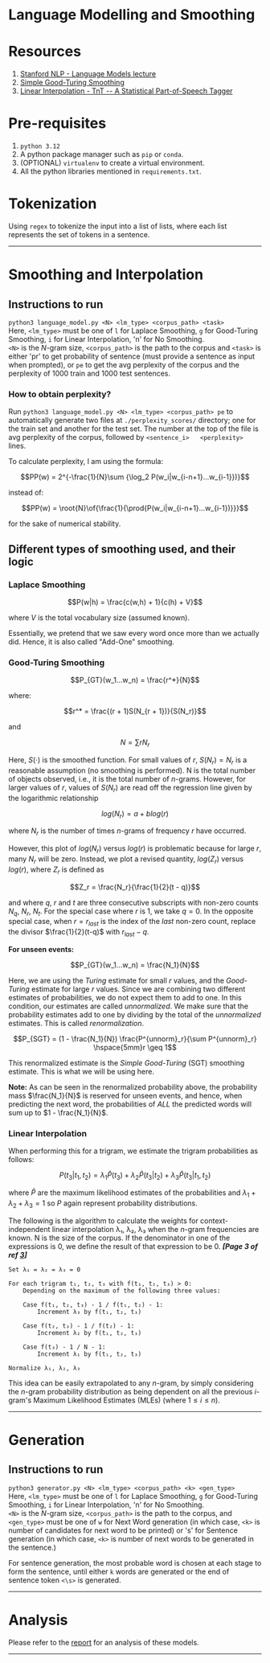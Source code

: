 # Language Modelling and Smoothing

# Resources

1. [Stanford NLP - Language Models lecture](https://web.stanford.edu/class/archive/cs/cs224n/cs224n.1086/handouts/cs224n-lecture2-language-models-slides.pdf)
2. [Simple Good-Turing Smoothing](https://www.d.umn.edu/~tpederse/Courses/CS8761-FALL02/Code/sgt-gale.pdf)
3. [Linear Interpolation - TnT -- A Statistical Part-of-Speech Tagger](https://aclanthology.org/A00-1031.pdf)

# Pre-requisites

1. `python 3.12`
2. A python package manager such as `pip` or `conda`.
3. (OPTIONAL) `virtualenv` to create a virtual environment.
4. All the python libraries mentioned in `requirements.txt`.

# Tokenization

Using `regex` to tokenize the input into a list of lists, where each list represents the set of tokens in a sentence.

---

# Smoothing and Interpolation

## Instructions to run

```python3 language_model.py <N> <lm_type> <corpus_path> <task>```  
Here, `<lm_type>` must be one of `l` for Laplace Smoothing, `g` for Good-Turing Smoothing, `i` for Linear
Interpolation, 'n' for No Smoothing.  
`<N>` is the $N$-gram size, `<corpus_path>` is the path to the corpus and `<task>` is either 'pr' to get probability of
sentence (must provide a sentence as input when prompted), or `pe` to get the avg perplexity of the corpus and the
perplexity of 1000 train and 1000 test sentences.

### How to obtain perplexity?

Run ```python3 language_model.py <N> <lm_type> <corpus_path> pe``` to automatically generate two files at
`./perplexity_scores/` directory; one for the train set and another for the test set. The number at the top of the file
is avg perplexity of the corpus, followed by `<sentence_i>   <perplexity>` lines.

To calculate perplexity, I am using the formula:

$$PP(w) = 2^{-\frac{1}{N}\sum {\log_2 P(w_i|w_{i-n+1}...w_{i-1}})}$$

instead of:

$$PP(w) = \root{N}\of{\frac{1}{\prod{P(w_i|w_{i-n+1}...w_{i-1})}}}$$

for the sake of numerical stability.

## Different types of smoothing used, and their logic

### Laplace Smoothing

$$P(w|h) = \frac{c(w,h) + 1}{c(h) + V}$$

where $V$ is the total vocabulary size (assumed known).

Essentially, we pretend that we saw every word once more than we actually did. Hence, it is also called "Add-One"
smoothing.

### Good-Turing Smoothing

$$P_{GT}(w_1...w_n) = \frac{r^*}{N}$$

where:

$$r^* = \frac{(r + 1)S(N_{r + 1})}{S(N_r)}$$

and

$$N = \sum rN_r$$

Here, $S(\cdot)$ is the smoothed function. For small values of $r$, $S(N_r) = N_r$ is a reasonable assumption (no
smoothing is performed). N is the total number of objects observed, i.e., it is the total number of $n$-grams. However,
for larger values of $r$, values of $S(N_r)$ are read off the regression line given by
the logarithmic relationship

$$log(N_r) = a + blog(r)$$

where $N_r$ is the number of times $n$-grams of frequency $r$
have occurred.

However, this plot of $log(N_r)$ versus $log(r)$ is problematic because for large $r$, many $N_r$ will be zero. Instead,
we plot a revised quantity, $log(Z_r)$ versus $log(r)$, where $Z_r$ is defined as

$$Z_r = \frac{N_r}{\frac{1}{2}(t - q)}$$

and where $q$, $r$ and $t$ are three consecutive subscripts with non-zero counts $N_q$, $N_r$, $N_t$. For the special
case where $r$ is 1, we take $q = 0$. In the opposite special case, when $r = r_{last}$ is the index of the _last_
non-zero count, replace the divisor $\frac{1}{2}(t-q)$ with $r_{last}-q$.

**For unseen events:**

$$P_{GT}(w_1...w_n) = \frac{N_1}{N}$$

Here, we are using the _Turing_ estimate for small $r$ values, and the _Good-Turing_ estimate for large $r$ values.
Since we are combining two different estimates of probabilities, we do not expect
them to add to one. In this condition, our estimates are called _unnormalized_. We make sure that the
probability estimates add to one by dividing by the total of the _unnormalized_ estimates. This is called
_renormalization_.

$$P_{SGT} = (1 - \frac{N_1}{N}) \frac{P^{unnorm}_r}{\sum P^{unnorm}_r} \hspace{5mm}r \geq 1$$

This renormalized estimate is the _Simple Good-Turing_ (SGT) smoothing estimate. This is what we will be using here.

**Note:** As can be seen in the renormalized probability above, the probability mass $\frac{N_1}{N}$ is reserved for
unseen events, and hence, when predicting the next word, the probabilities of _ALL_ the predicted words will sum up
to $1 - \frac{N_1}{N}$.

### Linear Interpolation

When performing this for a trigram, we estimate the trigram probabilities as follows:

$$P(t_3|t_1, t_2) = \lambda_1\hat{P}(t_3) + \lambda_2\hat{P}(t_3|t_2) + \lambda_3\hat{P}(t_3|t_1, t_2)$$

where $\hat{P}$ are the maximum likelihood estimates of the probabilities and $\lambda_1 + \lambda_2 + \lambda_3 = 1$
so $P$ again represent probability distributions.

The following is the algorithm to calculate the weights for context-independent linear interpolation λ₁, λ₂, λ₃ when
the $n$-gram frequencies are known. N is the size of the corpus. If the denominator in one of the expressions
is 0, we define the result of that expression to be 0. _**[Page 3 of ref [3](https://aclanthology.org/A00-1031.pdf)]**_

```
Set λ₁ = λ₂ = λ₃ = 0

For each trigram t₁, t₂, t₃ with f(t₁, t₂, t₃) > 0:
    Depending on the maximum of the following three values:
    
    Case f(t₁, t₂, t₃) - 1 / f(t₁, t₂) - 1:
        Increment λ₃ by f(t₁, t₂, t₃)
    
    Case f(t₂, t₃) - 1 / f(t₂) - 1:
        Increment λ₂ by f(t₁, t₂, t₃)
    
    Case f(t₃) - 1 / N - 1:
        Increment λ₁ by f(t₁, t₂, t₃)
        
Normalize λ₁, λ₂, λ₃
```

This idea can be easily extrapolated to any $n$-gram, by simply considering the $n$-gram probability distribution as
being
dependent on all the previous $i$-gram's Maximum Likelihood Estimates (MLEs) (where $1 \leq i \leq n$).

---

# Generation

## Instructions to run

```python3 generator.py <N> <lm_type> <corpus_path> <k> <gen_type>```  
Here, `<lm_type>` must be one of `l` for Laplace Smoothing, `g` for Good-Turing Smoothing, `i` for Linear
Interpolation, 'n' for No Smoothing.  
`<N>` is the $N$-gram size, `<corpus_path>` is the path to the corpus, and `<gen_type>` must be one of `w` for Next Word
generation (in which case, `<k>` is number of candidates for next word to be printed) or 's' for Sentence generation (in
which case, `<k>` is number of next words to be generated in the sentence.)

For sentence generation, the most probable word is chosen at each stage to form the sentence, until either `k` words
are generated or the end of sentence token `<\s>` is generated.

---

# Analysis

Please refer to the [report](Report.md) for an analysis of these models.

---

